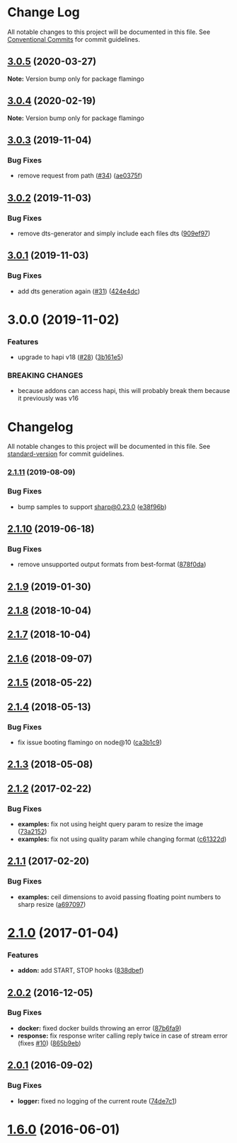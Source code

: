 # Change Log

All notable changes to this project will be documented in this file.
See [Conventional Commits](https://conventionalcommits.org) for commit guidelines.

## [3.0.5](https://github.com/piobyte/flamingo/compare/flamingo@3.0.4...flamingo@3.0.5) (2020-03-27)

**Note:** Version bump only for package flamingo





## [3.0.4](https://github.com/piobyte/flamingo/compare/flamingo@3.0.3...flamingo@3.0.4) (2020-02-19)

**Note:** Version bump only for package flamingo





## [3.0.3](https://github.com/piobyte/flamingo/compare/flamingo@3.0.2...flamingo@3.0.3) (2019-11-04)


### Bug Fixes

* remove request from path ([#34](https://github.com/piobyte/flamingo/issues/34)) ([ae0375f](https://github.com/piobyte/flamingo/commit/ae0375f))





## [3.0.2](https://github.com/piobyte/flamingo/compare/flamingo@3.0.1...flamingo@3.0.2) (2019-11-03)


### Bug Fixes

* remove dts-generator and simply include each files dts ([909ef97](https://github.com/piobyte/flamingo/commit/909ef97))





## [3.0.1](https://github.com/piobyte/flamingo/compare/flamingo@3.0.0...flamingo@3.0.1) (2019-11-03)


### Bug Fixes

* add dts generation again ([#31](https://github.com/piobyte/flamingo/issues/31)) ([424e4dc](https://github.com/piobyte/flamingo/commit/424e4dc))





# 3.0.0 (2019-11-02)


### Features

* upgrade to hapi v18 ([#28](https://github.com/piobyte/flamingo/issues/28)) ([3b161e5](https://github.com/piobyte/flamingo/commit/3b161e5))


### BREAKING CHANGES

* because addons can access hapi, this will probably
break them because it previously was v16





# Changelog

All notable changes to this project will be documented in this file. See [standard-version](https://github.com/conventional-changelog/standard-version) for commit guidelines.

### [2.1.11](https://github.com/piobyte/flamingo/compare/v2.1.10...v2.1.11) (2019-08-09)


### Bug Fixes

* bump samples to support sharp@0.23.0 ([e38f96b](https://github.com/piobyte/flamingo/commit/e38f96b))



<a name="2.1.10"></a>
## [2.1.10](https://github.com/piobyte/flamingo/compare/v2.1.9...v2.1.10) (2019-06-18)


### Bug Fixes

* remove unsupported output formats from best-format ([878f0da](https://github.com/piobyte/flamingo/commit/878f0da))



<a name="2.1.9"></a>
## [2.1.9](https://github.com/piobyte/flamingo/compare/v2.1.8...v2.1.9) (2019-01-30)



<a name="2.1.8"></a>
## [2.1.8](https://github.com/piobyte/flamingo/compare/v2.1.7...v2.1.8) (2018-10-04)



<a name="2.1.7"></a>
## [2.1.7](https://github.com/piobyte/flamingo/compare/v2.1.6...v2.1.7) (2018-10-04)



<a name="2.1.6"></a>
## [2.1.6](https://github.com/piobyte/flamingo/compare/v2.1.5...v2.1.6) (2018-09-07)



<a name="2.1.5"></a>
## [2.1.5](https://github.com/piobyte/flamingo/compare/v2.1.4...v2.1.5) (2018-05-22)



<a name="2.1.4"></a>
## [2.1.4](https://github.com/piobyte/flamingo/compare/v2.1.3...v2.1.4) (2018-05-13)


### Bug Fixes

* fix issue booting flamingo on node@10 ([ca3b1c9](https://github.com/piobyte/flamingo/commit/ca3b1c9))



<a name="2.1.3"></a>
## [2.1.3](https://github.com/piobyte/flamingo/compare/v2.1.2...v2.1.3) (2018-05-08)



<a name="2.1.2"></a>
## [2.1.2](https://github.com/piobyte/flamingo/compare/v2.1.1...v2.1.2) (2017-02-22)


### Bug Fixes

* **examples:** fix not using height query param to resize the image ([73a2152](https://github.com/piobyte/flamingo/commit/73a2152))
* **examples:** fix not using quality param while changing format ([c61322d](https://github.com/piobyte/flamingo/commit/c61322d))



<a name="2.1.1"></a>
## [2.1.1](https://github.com/piobyte/flamingo/compare/v2.1.0...v2.1.1) (2017-02-20)


### Bug Fixes

* **examples:** ceil dimensions to avoid passing floating point numbers to sharp resize ([a697097](https://github.com/piobyte/flamingo/commit/a697097))



<a name="2.1.0"></a>
# [2.1.0](https://github.com/piobyte/flamingo/compare/v2.0.2...v2.1.0) (2017-01-04)


### Features

* **addon:** add START, STOP hooks ([838dbef](https://github.com/piobyte/flamingo/commit/838dbef))



<a name="2.0.2"></a>
## [2.0.2](https://github.com/piobyte/flamingo/compare/v2.0.1...v2.0.2) (2016-12-05)


### Bug Fixes

* **docker:** fixed docker builds throwing an error ([87b6fa9](https://github.com/piobyte/flamingo/commit/87b6fa9))
* **response:** fix response writer calling reply twice in case of stream error (fixes [#10](https://github.com/piobyte/flamingo/issues/10)) ([865b9eb](https://github.com/piobyte/flamingo/commit/865b9eb))



<a name="2.0.1"></a>
## [2.0.1](https://github.com/piobyte/flamingo/compare/v2.0.0...v2.0.1) (2016-09-02)


### Bug Fixes

* **logger:** fixed no logging of the current route ([74de7c1](https://github.com/piobyte/flamingo/commit/74de7c1))



<a name="1.6.0"></a>
# [1.6.0](https://github.com/piobyte/flamingo/compare/v1.5.0...v1.6.0) (2016-06-01)
